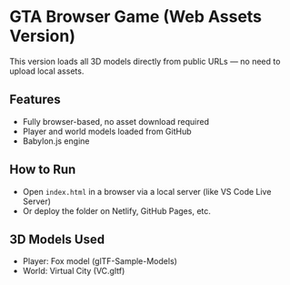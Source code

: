 # GTA Browser Game (Web Assets Version)

This version loads all 3D models directly from public URLs — no need to upload local assets.

## Features
- Fully browser-based, no asset download required
- Player and world models loaded from GitHub
- Babylon.js engine

## How to Run
- Open `index.html` in a browser via a local server (like VS Code Live Server)
- Or deploy the folder on Netlify, GitHub Pages, etc.

## 3D Models Used
- Player: Fox model (glTF-Sample-Models)
- World: Virtual City (VC.gltf)
